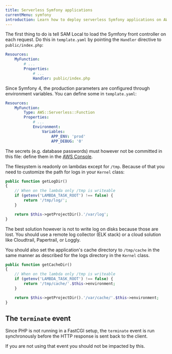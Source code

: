 ```yaml
---
title: Serverless Symfony applications
currentMenu: symfony
introduction: Learn how to deploy serverless Symfony applications on AWS Lambda using Bref.
---
```


The first thing to do is tell SAM Local to load the Symfony front controller on each request. Do this in `template.yaml` by pointing the `Handler` directive to `public/index.php`: 

```yaml
Resources:
    MyFunction:
        # ...
        Properties:
            # ...
            Handler: public/index.php
```

Since Symfony 4, the production parameters are configured through environment variables. You can define some in `template.yaml`:

```yaml
Resources:
    MyFunction:
        Type: AWS::Serverless::Function
        Properties:
            # ...
            Environment:
                Variables:
                    APP_ENV: 'prod'
                    APP_DEBUG: '0'
```

The secrets (e.g. database passwords) must however not be committed in this file: define them in the [AWS Console](https://console.aws.amazon.com).

The filesystem is readonly on lambdas except for `/tmp`. Because of that you need to customize the path for logs in your `Kernel` class:

```php
public function getLogDir()
{
    // When on the lambda only /tmp is writeable
    if (getenv('LAMBDA_TASK_ROOT') !== false) {
        return '/tmp/log/';
    }

    return $this->getProjectDir().'/var/log';
}
```

The best solution however is not to write log on disks because those are lost. You should use a remote log collector (ELK stack) or a cloud solution like Cloudtrail, Papertrail, or Loggly.

You should also set the application's cache directory to `/tmp/cache` in the same manner as described for the logs directory in the `Kernel` class.

```php
public function getCacheDir()
{
    // When on the lambda only /tmp is writeable
    if (getenv('LAMBDA_TASK_ROOT') !== false) {
        return '/tmp/cache/'.$this->environment;
    }

    return $this->getProjectDir().'/var/cache/'.$this->environment;
}
```

## The `terminate` event

Since PHP is not running in a FastCGI setup, the `terminate` event is run synchronously before the HTTP response is sent back to the client.

If you are not using that event you should not be impacted by this.
